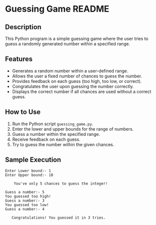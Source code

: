 
# Guessing Game README

## Description
This Python program is a simple guessing game where the user tries to guess a randomly generated number within a specified range.

## Features
- Generates a random number within a user-defined range.
- Allows the user a fixed number of chances to guess the number.
- Provides feedback on each guess (too high, too low, or correct).
- Congratulates the user upon guessing the number correctly.
- Displays the correct number if all chances are used without a correct guess.

## How to Use
1. Run the Python script `guessing_game.py`.
2. Enter the lower and upper bounds for the range of numbers.
3. Guess a number within the specified range.
4. Receive feedback on each guess.
5. Try to guess the number within the given chances.

## Sample Execution
```
Enter Lower bound:- 1
Enter Upper bound:- 10

    You've only 5 chances to guess the integer!

Guess a number:- 5
You guessed too high!
Guess a number:- 3
You guessed too low!
Guess a number:- 4

   Congratulations! You guessed it in 3 tries.
```


